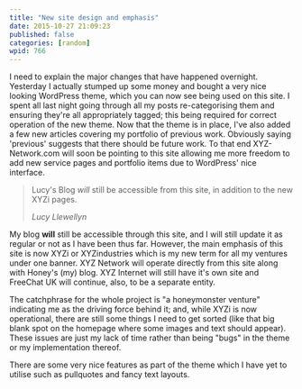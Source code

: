 ```yaml
---
title: "New site design and emphasis"
date: 2015-10-27 21:09:23
published: false
categories: [random]
wpid: 766
---
```


I need to explain the major changes that have happened overnight. Yesterday I actually stumped up some money and bought a very nice looking WordPress theme, which you can now see being used on this site. I spent all last night going through all my posts re-categorising them and ensuring they're all appropriately tagged; this being required for correct operation of the new theme. Now that the theme is in place, I've also added a few new articles covering my portfolio of previous work. Obviously saying 'previous' suggests that there should be future work. To that end XYZ-Network.com will soon be pointing to this site allowing me more freedom to add new service pages and portfolio items due to WordPress' nice interface.

> Lucy's Blog *will* still be accessible from this site, in addition to the new XYZi pages.
> 
> <cite>Lucy Llewellyn</cite>

My blog **will** still be accessible through this site, and I will still update it as regular or not as I have been thus far. However, the main emphasis of this site is now XYZi or XYZindustries which is my new term for all my ventures under one banner. XYZ Network will operate directly from this site along with Honey's (my) blog. XYZ Internet will still have it's own site and FreeChat UK will continue, also, to be a separate entity.

The catchphrase for the whole project is "a honeymonster venture" indicating me as the driving force behind it; and, while XYZi is now operational, there are still some things I need to get sorted (like that big blank spot on the homepage where some images and text should appear). These issues are just my lack of time rather than being "bugs" in the theme or my implementation thereof.

There are some very nice features as part of the theme which I have yet to utilise such as pullquotes and fancy text layouts.